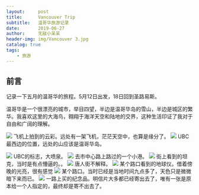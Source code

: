 ```yaml
---
layout:     post
title:      Vancouver Trip
subtitle:   温哥华旅游记录
date:       2019-06-27
author:     无敌小呆呆
header-img: img/Vancouver 3.jpg
catalog: true
tags:
    - 旅游
---
```


## 前言

记录一下五月的温哥华的旅程。5月12日出发，18日回到圣路易斯。

温哥华是一个很漂亮的城市，举目四望，半边是温哥华岛的雪山，半边是城区的繁华。我喜欢这里的大海鸟，翱翔于海洋天空和陆地的交界，这种生活印证了我对于自由和广阔的理解。

![](https://github.com/cxjcxj186/MarkdownPhotos/raw/master/Res/Vancouver%201.jpg)
飞机上拍到的云彩。远处有一架飞机，茫茫天空中，也算是缘分了。
![](https://github.com/cxjcxj186/MarkdownPhotos/raw/master/Res/Vancouver%202.jpg)
UBC最西边的位置，远处的山应该是温哥华岛。

![](https://github.com/cxjcxj186/MarkdownPhotos/raw/master/Res/Vancouver%203.jpg)
UBC的标志，大喷泉。
![](https://github.com/cxjcxj186/MarkdownPhotos/raw/master/Res/Vancouver%204.jpg)
去市中心路上路过的一个小港。
![](https://github.com/cxjcxj186/MarkdownPhotos/raw/master/Res/Vancouver%205.jpg)
街上看到的坦克，当时是有点懵逼的。。
![](https://github.com/cxjcxj186/MarkdownPhotos/raw/master/Res/Vancouver%206.jpg)
唐人街不解释。
![](https://github.com/cxjcxj186/MarkdownPhotos/raw/master/Res/Vancouver%207.jpg)
某个路口看到的地球仪。借着傍晚的光亮，很有感觉
![](https://github.com/cxjcxj186/MarkdownPhotos/raw/master/Res/Vancouver%208.jpg)
某个路口。当时已经是当地时间九点多了，天色只是微微暗下来而已。
![](https://github.com/cxjcxj186/MarkdownPhotos/raw/master/Res/Vancouver%209.jpg)
一路上买的纪念品。明信片大多都已经寄出去了，唯有一张是原本给一个人指定的，最终却是寄不出去了。

